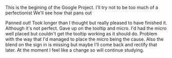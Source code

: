 This is the begining of the Google Project.
I'll try not to be too much of a perfectionist
We'll see how that pans out

Panned out! Took longer than I thought but really pleased to have finished it. Although it's not perfect. Gave up on the tooltip and micro. I'd had the micro well placed but couldn't get the tooltip working as it should do. Problem with the way that I'd managed to place the micro being the cause. Also the blend on the sign in is missing but maybe I'll come back and rectify that later. At the moment I feel like a change so will continue studying.

